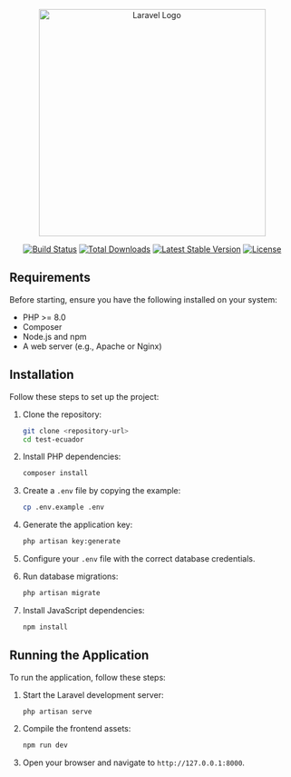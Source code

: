 <p align="center"><a href="https://laravel.com" target="_blank"><img src="https://raw.githubusercontent.com/laravel/art/master/logo-lockup/5%20SVG/2%20CMYK/1%20Full%20Color/laravel-logolockup-cmyk-red.svg" width="400" alt="Laravel Logo"></a></p>

<p align="center">
<a href="https://github.com/laravel/framework/actions"><img src="https://github.com/laravel/framework/workflows/tests/badge.svg" alt="Build Status"></a>
<a href="https://packagist.org/packages/laravel/framework"><img src="https://img.shields.io/packagist/dt/laravel/framework" alt="Total Downloads"></a>
<a href="https://packagist.org/packages/laravel/framework"><img src="https://img.shields.io/packagist/v/laravel/framework" alt="Latest Stable Version"></a>
<a href="https://packagist.org/packages/laravel/framework"><img src="https://img.shields.io/packagist/l/laravel/framework" alt="License"></a>
</p>

## Requirements

Before starting, ensure you have the following installed on your system:
- PHP >= 8.0
- Composer
- Node.js and npm
- A web server (e.g., Apache or Nginx)

## Installation

Follow these steps to set up the project:

1. Clone the repository:
   ```bash
   git clone <repository-url>
   cd test-ecuador
   ```

2. Install PHP dependencies:
   ```bash
   composer install
   ```

3. Create a `.env` file by copying the example:
   ```bash
   cp .env.example .env
   ```

4. Generate the application key:
   ```bash
   php artisan key:generate
   ```

5. Configure your `.env` file with the correct database credentials.

6. Run database migrations:
   ```bash
   php artisan migrate
   ```

7. Install JavaScript dependencies:
   ```bash
   npm install
   ```

## Running the Application

To run the application, follow these steps:

1. Start the Laravel development server:
   ```bash
   php artisan serve
   ```

2. Compile the frontend assets:
   ```bash
   npm run dev
   ```

3. Open your browser and navigate to `http://127.0.0.1:8000`.
